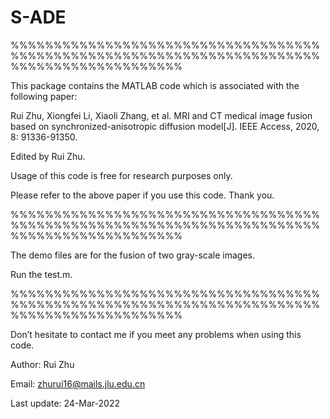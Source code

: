 # S-ADE

%%%%%%%%%%%%%%%%%%%%%%%%%%%%%%%%%%%%%%%%%%%%%%%%%%%%%%%%%%%%%%%%%%%%%%%%%%%%%%%%%%%%%%%%%%%%

This package contains the MATLAB code which is associated with the following paper:

Rui Zhu, Xiongfei Li, Xiaoli Zhang, et al. MRI and CT medical image fusion based on synchronized-anisotropic diffusion model[J]. IEEE Access, 2020, 8: 91336-91350.

Edited by Rui Zhu.

Usage of this code is free for research purposes only.

Please refer to the above paper if you use this code. Thank you.

%%%%%%%%%%%%%%%%%%%%%%%%%%%%%%%%%%%%%%%%%%%%%%%%%%%%%%%%%%%%%%%%%%%%%%%%%%%%%%%%%%%%%%%%%%%%

The demo files are for the fusion of two gray-scale images.

Run the test.m.

%%%%%%%%%%%%%%%%%%%%%%%%%%%%%%%%%%%%%%%%%%%%%%%%%%%%%%%%%%%%%%%%%%%%%%%%%%%%%%%%%%%%%%%%%%%%

Don’t hesitate to contact me if you meet any problems when using this code.

Author: Rui Zhu

Email: zhurui16@mails.jlu.edu.cn

Last update: 24-Mar-2022
